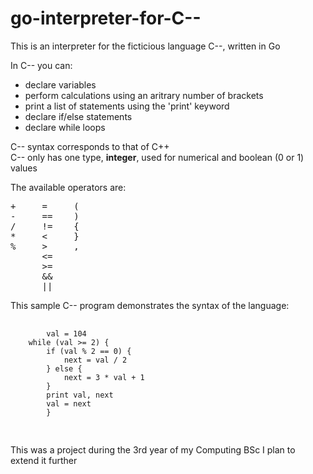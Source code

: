 # go-interpreter-for-C--

This is an interpreter for the ficticious language C--, written in Go

In C-- you can:

 - declare variables
 - perform calculations using an aritrary number of brackets
 - print a list of statements using the 'print' keyword
 - declare if/else statements
 - declare while loops
 
C-- syntax corresponds to that of C++<br />
C-- only has one type, <b>integer</b>, used for numerical and boolean (0 or 1) values

The available operators are:

<pre>
+     =     (
-     ==    )
/     !=    {
*     <     }
%     >     ,
      <=
      >=
      &&
      ||
</pre>

This sample C-- program demonstrates the syntax of the language:

<pre>
    <code>
        val = 104
	while (val >= 2) {
		if (val % 2 == 0) {
			next = val / 2
		} else {
			next = 3 * val + 1
		}
		print val, next
		val = next
        }
    </code>
 </pre>
 
This was a project during the 3rd year of my Computing BSc 
I plan to extend it further 

